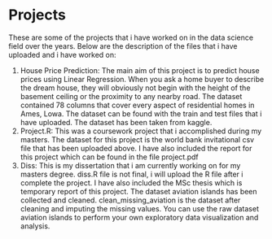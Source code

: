 # Projects
These are some of the projects that i have worked on in the data science field over the years.
Below are the description of the files that i have uploaded and i have worked on:
1. House Price Prediction: The main aim of this project is to predict house prices using Linear Regression. When you ask a home buyer to describe the dream house, they will obviously not begin with the height of the basement ceiling or the proximity to any nearby road. The dataset contained 78 columns that cover every aspect of residential homes in Ames, Lowa. The dataset can be found with the train and test files that i have uploaded. The dataset has been taken from kaggle.
2. Project.R: This was a coursework project that i accomplished during my masters. The dataset for this project is the world bank invitational csv file that has been uploaded above. I have also included the report for this project which can be found in the file project.pdf
3. Diss: This is my dissertation that i am currently working on for my masters degree. diss.R file is not final, i will upload the R file after i complete the project. I have also included the MSc thesis which is temporary report of this project. The dataset aviation islands has been collected and cleaned. clean_missing_aviation is the dataset after cleaning and imputing the missing values. You can use the raw dataset aviation islands to perform your own exploratory data visualization and analysis.
